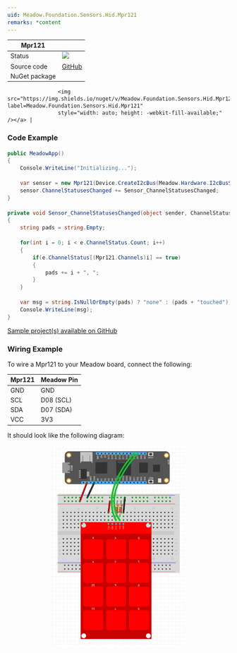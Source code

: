 ```yaml
---
uid: Meadow.Foundation.Sensors.Hid.Mpr121
remarks: *content
---
```


| Mpr121       |             |
|---------------|-------------|
| Status        | <img src="https://img.shields.io/badge/Working-brightgreen" style="width: auto; height: -webkit-fill-available;" /> |
| Source code   | [GitHub](https://github.com/WildernessLabs/Meadow.Foundation/tree/master/Source/Meadow.Foundation.Peripherals/Sensors.Hid.Mpr121) |
| NuGet package | <a href="https://www.nuget.org/packages/Meadow.Foundation.Sensors.Hid.Mpr121/" target="_blank">
                    <img src="https://img.shields.io/nuget/v/Meadow.Foundation.Sensors.Hid.Mpr121.svg?label=Meadow.Foundation.Sensors.Hid.Mpr121" 
                    style="width: auto; height: -webkit-fill-available;" /></a> |

### Code Example

```csharp
public MeadowApp()
{
    Console.WriteLine("Initializing...");

    var sensor = new Mpr121(Device.CreateI2cBus(Meadow.Hardware.I2cBusSpeed.Standard), 90, 100);
    sensor.ChannelStatusesChanged += Sensor_ChannelStatusesChanged;
}

private void Sensor_ChannelStatusesChanged(object sender, ChannelStatusChangedEventArgs e)
{
    string pads = string.Empty;

    for(int i = 0; i < e.ChannelStatus.Count; i++)
    {
        if(e.ChannelStatus[(Mpr121.Channels)i] == true)
        {
            pads += i + ", ";
        }
    }

    var msg = string.IsNullOrEmpty(pads) ? "none" : (pads + "touched");
    Console.WriteLine(msg);
}

```

[Sample project(s) available on GitHub](https://github.com/WildernessLabs/Meadow.Foundation/tree/master/Source/Meadow.Foundation.Peripherals/Sensors.Hid.Mpr121/Samples/Sensors.Hid.Mpr121_Sample)

### Wiring Example

To wire a Mpr121 to your Meadow board, connect the following:

| Mpr121  | Meadow Pin  |
|---------|-------------|
| GND     | GND         |
| SCL     | D08 (SCL)   |
| SDA     | D07 (SDA)   |
| VCC     | 3V3         |

It should look like the following diagram:

<img src="../../API_Assets/Meadow.Foundation.Sensors.Hid.Mpr121/Mpr121_Fritzing.png" 
    style="width: 60%; display: block; margin-left: auto; margin-right: auto;" />